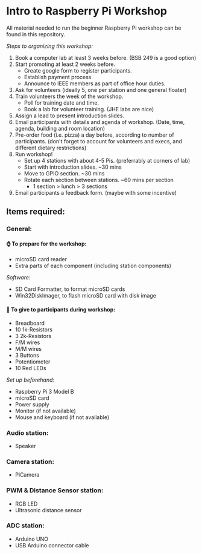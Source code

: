 # Intro to Raspberry Pi Workshop
All material needed to run the beginner Raspberry Pi workshop can be found in this repository.

*Steps to organizing this workshop:*
1. Book a computer lab at least 3 weeks before. (BSB 249 is a good option)
2. Start promoting at least 2 weeks before. 
   * Create google form to register participants.
   * Establish payment process.
   * Announce to IEEE members as part of office hour duties.
3. Ask for volunteers (ideally 5, one per station and one general floater)
4. Train volunteers the week of the workshop. 
    * Poll for training date and time.
    * Book a lab for volunteer training. (JHE labs are nice)
5. Assign a lead to present introduction slides.
6. Email participants with details and agenda of workshop. (Date, time, agenda, building and room location)
7. Pre-order food (i.e. pizza) a day before, according to number of participants. (don't forget to account for volunteers and execs, and different dietary restrictions)
8. Run workshop!
   * Set up 4 stations with about 4-5 Pis. (preferrably at corners of lab)
   * Start with introduction slides. ~30 mins
   * Move to GPIO section. ~30 mins
   * Rotate each section between stations. ~60 mins per section
      * 1 section > lunch > 3 sections
9. Email participants a feedback form. (maybe with some incentive)


## Items required:

### General:

#### ⌚️ To prepare for the workshop:
- microSD card reader
- Extra parts of each component (including station components)

*Software:*
- SD Card Formatter, to format microSD cards
- Win32DiskImager, to flash microSD card with disk image 

#### 🧰 To give to participants during workshop:
- Breadboard
- 10 1k-Resistors
- 3 2k-Resistors
- F/M wires
- M/M wires
- 3 Buttons
- Potentiometer
- 10 Red LEDs

*Set up beforehand:*
- Raspberry Pi 3 Model B
- microSD card
- Power supply
- Monitor (if not available)
- Mouse and keyboard (if not available)

### Audio station:
- Speaker

### Camera station:
- PiCamera

### PWM & Distance Sensor station:
- RGB LED
- Ultrasonic distance sensor

### ADC station:
- Arduino UNO
- USB Arduino connector cable




